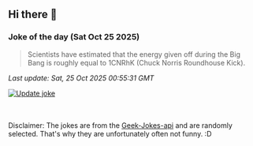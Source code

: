 ## Hi there 👋

### Joke of the day (Sat Oct 25 2025)
<!-- joke -->
>Scientists have estimated that the energy given off during the Big Bang is roughly equal to 1CNRhK (Chuck Norris Roundhouse Kick).
<!-- /joke -->

*Last update: Sat, 25 Oct 2025 00:55:31 GMT*

[![Update joke](https://github.com/nclskfm/nclskfm/actions/workflows/joke.yml/badge.svg)](https://github.com/nclskfm/nclskfm/actions/workflows/joke.yml)

<br><br>
Disclaimer: The jokes are from the [Geek-Jokes-api](https://github.com/sameerkumar18/geek-joke-api) and are randomly selected. That's why they are unfortunately often not funny. :D
